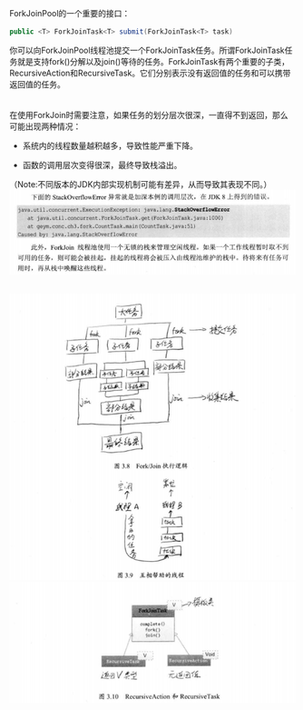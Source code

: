 ForkJoinPool的一个重要的接口：

```Java
public <T> ForkJoinTask<T> submit(ForkJoinTask<T> task)
```

你可以向ForkJoinPool线程池提交一个ForkJoinTask任务。所谓ForkJoinTask任务就是支持fork()分解以及join()等待的任务。ForkJoinTask有两个重要的子类，RecursiveAction和RecursiveTask。它们分别表示没有返回值的任务和可以携带返回值的任务。<br/>
<br/>
<br/>
在使用ForkJoin时需要注意，如果任务的划分层次很深，一直得不到返回，那么可能出现两种情况：
- 系统内的线程数量越积越多，导致性能严重下降。

- 函数的调用层次变得很深，最终导致栈溢出。

（Note:不同版本的JDK内部实现机制可能有差异，从而导致其表现不同。）
<br/>
![](https://github.com/Zychaowill/ImgStore/blob/master/Java/images/2018-04-06_162051.bmp)
<br/>
<br/>

![](https://github.com/Zychaowill/ImgStore/blob/master/Java/images/2018-04-06_161255.bmp)
![](https://github.com/Zychaowill/ImgStore/blob/master/Java/images/2018-04-06_160839.bmp)